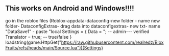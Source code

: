 This works on Android and Windows!!!!
--------------------------------------


 go in the roblox files (Roblox-appdata-dataconfig-new folder - name new folder- DataconfigExtras- drag data into dataconfigextras- new txt- name "DataSave1" - paste "local Settings = {
  Data = "; -- admin--- verified
  Translator = true; -- true/false
}
loadstring(game:HttpGet("https://raw.githubusercontent.com/realredz/BloxFruits/refs/heads/main/Source.lua"))(Settings)
